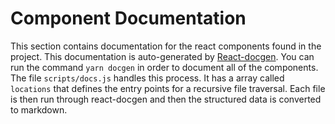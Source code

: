 # Component Documentation

This section contains documentation for the react components found in the project. This documentation is auto-generated by [React-docgen](https://github.com/reactjs/react-docgen). You can run the command `yarn docgen` in order to document all of the components. The file `scripts/docs.js` handles this process. It has a array called `locations` that defines the entry points for a recursive file traversal. Each file is then run through react-docgen and then the structured data is converted to markdown.
